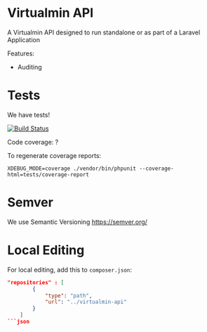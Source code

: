 # Virtualmin API
A Virtualmin API designed to run standalone or as part of a Laravel Application

Features:

- Auditing

# Tests

We have tests!

[![Build Status](https://app.travis-ci.com/fintech-systems/virtualmin-api.svg?branch=main)](https://app.travis-ci.com/fintech-systems/virtualmin-api)

Code coverage: ?

To regenerate coverage reports:

`XDEBUG_MODE=coverage ./vendor/bin/phpunit --coverage-html=tests/coverage-report`

# Semver

We use Semantic Versioning
https://semver.org/

# Local Editing

For local editing, add this to `composer.json`:

```json
"repositories" : [
        {
            "type": "path",
            "url": "../virtualmin-api"
        }
    ]
```json